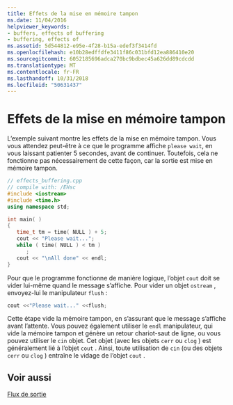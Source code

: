 ```yaml
---
title: Effets de la mise en mémoire tampon
ms.date: 11/04/2016
helpviewer_keywords:
- buffers, effects of buffering
- buffering, effects of
ms.assetid: 5d544812-e95e-4f28-b15a-edef3f3414fd
ms.openlocfilehash: e10b28edffdfe3411f86c031bfd12ea886410e20
ms.sourcegitcommit: 6052185696adca270bc9bdbec45a626dd89cdcdd
ms.translationtype: MT
ms.contentlocale: fr-FR
ms.lasthandoff: 10/31/2018
ms.locfileid: "50631437"
---
```

# <a name="effects-of-buffering"></a>Effets de la mise en mémoire tampon

L’exemple suivant montre les effets de la mise en mémoire tampon. Vous vous attendez peut-être à ce que le programme affiche `please wait`, en vous laissant patienter 5 secondes, avant de continuer. Toutefois, cela ne fonctionne pas nécessairement de cette façon, car la sortie est mise en mémoire tampon.

```cpp
// effects_buffering.cpp
// compile with: /EHsc
#include <iostream>
#include <time.h>
using namespace std;

int main( )
{
   time_t tm = time( NULL ) + 5;
   cout << "Please wait...";
   while ( time( NULL ) < tm )
      ;
   cout << "\nAll done" << endl;
}
```

Pour que le programme fonctionne de manière logique, l’objet `cout` doit se vider lui-même quand le message s’affiche. Pour vider un objet `ostream` , envoyez-lui le manipulateur `flush` :

```cpp
cout <<"Please wait..." <<flush;
```

Cette étape vide la mémoire tampon, en s’assurant que le message s’affiche avant l’attente. Vous pouvez également utiliser le `endl` manipulateur, qui vide la mémoire tampon et génère un retour chariot-saut de ligne, ou vous pouvez utiliser le `cin` objet. Cet objet (avec les objets `cerr` ou `clog` ) est généralement lié à l’objet `cout` . Ainsi, toute utilisation de `cin` (ou des objets `cerr` ou `clog` ) entraîne le vidage de l’objet `cout` .

## <a name="see-also"></a>Voir aussi

[Flux de sortie](../standard-library/output-streams.md)<br/>
